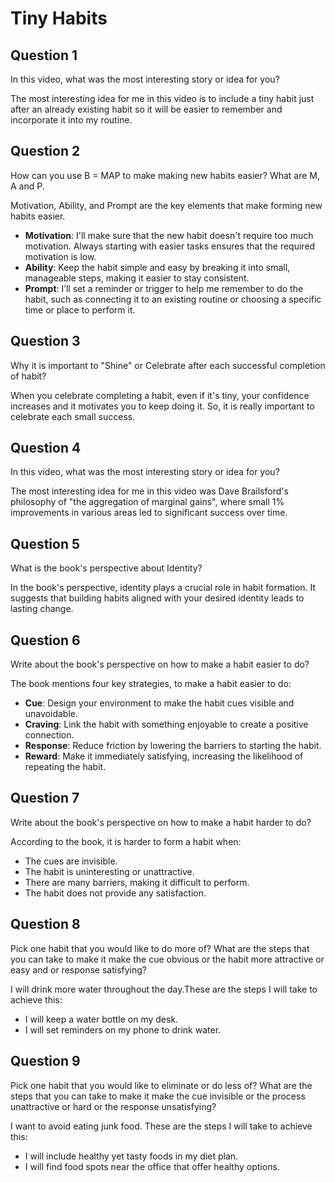 # Tiny Habits

## Question 1
In this video, what was the most interesting story or idea for you?

The most interesting idea for me in this video is to include a tiny habit just after an already existing habit so it will be easier to remember and incorporate it into my routine.

## Question 2
How can you use B = MAP to make making new habits easier? What are M, A and P.


Motivation, Ability, and Prompt are the key elements that make forming new habits easier.
* **Motivation**: I'll make sure that the new habit doesn't require too much motivation. Always starting with easier tasks ensures that the required motivation is low.
* **Ability**: Keep the habit simple and easy by breaking it into small, manageable steps, making it easier to stay consistent.
* **Prompt**:  I’ll set a reminder or trigger to help me remember to do the habit, such as connecting it to an existing routine or choosing a specific time or place to perform it.

## Question 3
Why it is important to "Shine" or Celebrate after each successful completion of habit? 

When you celebrate completing a habit, even if it's tiny, your confidence increases and it motivates you to keep doing it. So, it is really important to celebrate each small success.

## Question 4
In this video, what was the most interesting story or idea for you?

The most interesting idea for me in this video was Dave Brailsford's philosophy of "the aggregation of marginal gains", where small 1% improvements in various areas led to significant success over time.

## Question 5
What is the book's perspective about Identity?

In the book's perspective, identity plays a crucial role in habit formation. It suggests that building habits aligned with your desired identity leads to lasting change.

## Question 6
Write about the book's perspective on how to make a habit easier to do?


The book mentions four key strategies, to make a habit easier to do:
* **Cue**: Design your environment to make the habit cues visible and unavoidable.
* **Craving**: Link the habit with something enjoyable to create a positive connection. 
* **Response**: Reduce friction by lowering the barriers to starting the habit.
* **Reward**: Make it immediately satisfying, increasing the likelihood of repeating the habit.

## Question 7
Write about the book's perspective on how to make a habit harder to do?

According to the book, it is harder to form a habit when:
* The cues are invisible.
* The habit is uninteresting or unattractive.
* There are many barriers, making it difficult to perform.
* The habit does not provide any satisfaction.


## Question 8
Pick one habit that you would like to do more of? What are the steps that you can take to make it make the cue obvious or the habit more attractive or easy and or response satisfying?

I will drink more water throughout the day.These are the steps I will take to achieve this:
* I will keep a water bottle on my desk.
* I will set reminders on my phone to drink water.




## Question 9
Pick one habit that you would like to eliminate or do less of? What are the steps that you can take to make it make the cue invisible or the process unattractive or hard or the response unsatisfying?

I want to avoid eating junk food.  These are the steps I will take to achieve this:
* I will include healthy yet tasty foods in my diet plan.
* I will find food spots near the office that offer healthy options.